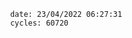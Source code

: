 

                date: 23/04/2022 06:27:31
                cycles: 60720

                         